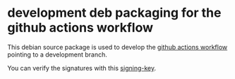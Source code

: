 # development deb packaging for the github actions workflow

This debian source package is used to develop the [github actions workflow](https://github.com/dionysius/gbp-dha/) pointing to a development branch.

You can verify the signatures with this [signing-key](signing-key.pub).
